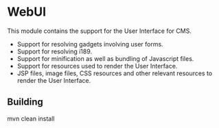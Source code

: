 # WebUI
This module contains the support for the User Interface for CMS. 

* Support for resolving gadgets involving user forms.
* Support for resolving i189.
* Support for minification as well as bundling of Javascript files.
* Support for resources used to render the User Interface.
* JSP files, image files, CSS resources and other relevant resources to render the User Interface.

## Building
  mvn clean install 
